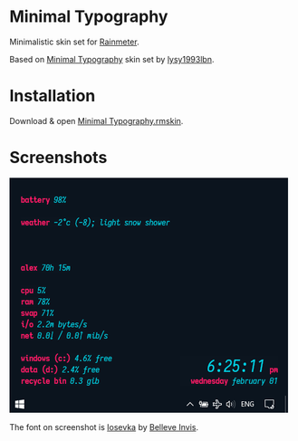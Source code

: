 # Minimal Typography
Minimalistic skin set for [Rainmeter](https://www.rainmeter.net).

Based on [Minimal Typography](http://lysy1993lbn.deviantart.com/art/Minimal-Typography-updated-1-0-7-280486134) skin set by [lysy1993lbn](http://lysy1993lbn.deviantart.com).

# Installation
Download & open [Minimal Typography.rmskin](https://github.com/0x414c/minimal-typography-rainmeter/raw/master/Dist/Minimal%20Typography_1.0.9.rmskin).

# Screenshots
![Screenshot](https://github.com/0x414c/minimal-typography-rainmeter/raw/master/Screenshots/New.png)

The font on screenshot is [Iosevka](https://be5invis.github.io/Iosevka) by [Belleve Invis](https://github.com/be5invis).
